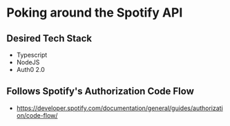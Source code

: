 # Poking around the Spotify API

## Desired Tech Stack

- Typescript
- NodeJS
- Auth0 2.0

## Follows Spotify's Authorization Code Flow

- https://developer.spotify.com/documentation/general/guides/authorization/code-flow/
